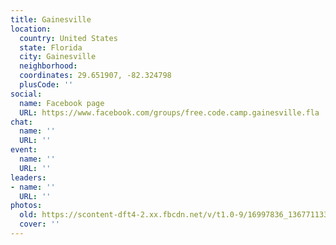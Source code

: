 ```yaml
---
title: Gainesville
location:
  country: United States
  state: Florida
  city: Gainesville
  neighborhood: 
  coordinates: 29.651907, -82.324798
  plusCode: ''
social:
  name: Facebook page
  URL: https://www.facebook.com/groups/free.code.camp.gainesville.fla
chat:
  name: ''
  URL: ''
event:
  name: ''
  URL: ''
leaders:
- name: ''
  URL: ''
photos:
  old: https://scontent-dft4-2.xx.fbcdn.net/v/t1.0-9/16997836_1367711339951876_283300192421596644_n.jpg?oh=91835d7c2e75f4a6343cfa5e478473c9&oe=59713514
  cover: ''
---
```


